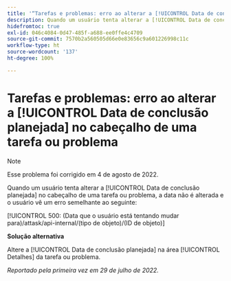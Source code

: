 ```yaml
---
title: '“Tarefas e problemas: erro ao alterar a [!UICONTROL Data de conclusão planejada] no cabeçalho de uma tarefa ou problema”'
description: Quando um usuário tenta alterar a [!UICONTROL Data de conclusão planejada] no cabeçalho de uma tarefa ou problema, a data não é alterada e o usuário vê um erro.
hidefromtoc: true
exl-id: 046c4084-0d47-485f-a688-ee0ffe4c4709
source-git-commit: 7570b2a560505d66e0e83656c9a601226998c11c
workflow-type: ht
source-wordcount: '137'
ht-degree: 100%

---
```


# Tarefas e problemas: erro ao alterar a [!UICONTROL Data de conclusão planejada] no cabeçalho de uma tarefa ou problema

>[!NOTE]
>
>Esse problema foi corrigido em 4 de agosto de 2022.

Quando um usuário tenta alterar a [!UICONTROL Data de conclusão planejada] no cabeçalho de uma tarefa ou problema, a data não é alterada e o usuário vê um erro semelhante ao seguinte:

[!UICONTROL 500: (Data que o usuário está tentando mudar para)/attask/api-internal/(tipo de objeto)/(ID de objeto)]

**Solução alternativa**

Altere a [!UICONTROL Data de conclusão planejada] na área [!UICONTROL Detalhes] da tarefa ou problema.

_Reportado pela primeira vez em 29 de julho de 2022._
